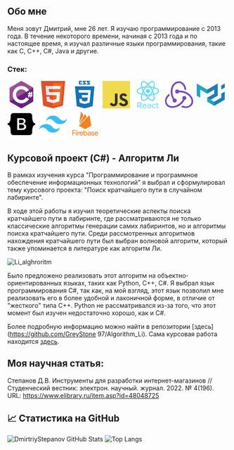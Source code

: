## Обо мне

Меня зовут Дмитрий, мне 26 лет. Я изучаю программирование с 2013 года. В течение некоторого времени, начиная с 2013 года и по настоящее время,
я изучал различные языки программирования, такие как C, C++, C#, Java и другие.

###  Cтек:

<p>
<img src="https://github.com/devicons/devicon/blob/master/icons/csharp/csharp-original.svg" title="C#" alt="C#" width="64" height="64"/>&nbsp;
<img src="https://github.com/devicons/devicon/blob/master/icons/html5/html5-original.svg" title="HTML5" alt="HTML" width="64" height="64"/>&nbsp;
<img src="https://github.com/devicons/devicon/blob/master/icons/css3/css3-plain-wordmark.svg"  title="CSS3" alt="CSS" width="64" height="64"/>&nbsp; 
<img src="https://github.com/devicons/devicon/blob/master/icons/javascript/javascript-original.svg" title="JavaScript" alt="JavaScript" width="64" height="64"/>&nbsp;
<img src="https://github.com/devicons/devicon/blob/master/icons/react/react-original-wordmark.svg" title="React" alt="React" width="64" height="64"/>&nbsp;
<img src="https://github.com/devicons/devicon/blob/master/icons/redux/redux-original.svg" title="Redux" alt="Redux " width="64" height="64"/>&nbsp;
<img src="https://github.com/devicons/devicon/blob/master/icons/materialui/materialui-original.svg" title="Material UI" alt="Material UI" width="64" height="64"/>&nbsp;
<img src="https://github.com/devicons/devicon/blob/master/icons/bootstrap/bootstrap-plain.svg" title="Bootstrap" alt="Bootstrap" width="64" height="64"/>&nbsp;
<img src="https://github.com/devicons/devicon/blob/master/icons/tailwindcss/tailwindcss-plain.svg" title="Tailwind" alt="Tailwind" width="64" height="64"/>&nbsp;
<img src="https://github.com/devicons/devicon/blob/master/icons/firebase/firebase-plain-wordmark.svg" title="Firebase" alt="Firebase" width="64" height="64"/>&nbsp;
</p>

## Курсовой проект (C#) - Алгоритм Ли
В рамках изучения курса "Программирование и программное обеспечение информационных технологий" я выбрал и сформулировал тему курсового проекта: "Поиск кратчайшего пути в случайном лабиринте".

В ходе этой работы я изучил теоретические аспекты поиска кратчайшего пути в лабиринте, где рассматриваются не только классические алгоритмы генерации самих лабиринтов, но и алгоритмы поиска кратчайшего пути.
Среди рассмотренных алгоритмов нахождения кратчайшего пути был выбран волновой алгоритм, который также упоминается в литературе как алгоритм Ли.

![Li_alghroritm](https://user-images.githubusercontent.com/61186198/213748225-3e8919a5-ee82-4ad2-a85b-a4e062f7c4d6.gif)

Было предложено реализовать этот алгоритм на объектно-ориентированных языках, таких как Python, C++, C#.
Я выбрал язык программирования C#, так как, на мой взгляд, этот язык позволил мне реализовать его в более удобной и лаконичной форме, в отличие от "жесткого" типа C++. Python не рассматривался из-за того, что этот момент был изучен недостаточно хорошо, как и C#.

Более подробную информацию можно найти в репозитории [здесь](https://github.com/GreyStone 97/Algorithm_Li).
Сама курсовая работа находится [здесь](https://cloud.mail.ru/public/pY23/NKTNW6bje ).

## Моя научная статья:
Степанов Д.В. Инструменты для разработки интернет-магазинов // Студенческий вестник: электрон. научный. журнал. 2022. № 4(196).
URL: https://www.elibrary.ru/item.asp?id=48048725

## 📈 Статистика на GitHub

![DmirtriyStepanov GitHub Stats](https://github-readme-stats.vercel.app/api?username=GreyStone97&count_private=true&hide=contribs&show_icons=true&theme=radical)
![Top Langs](https://github-readme-stats.vercel.app/api/top-langs/?username=GreyStone97&count_private=true&hide=tsql&langs_count=7&theme=radical&layout=compact)
